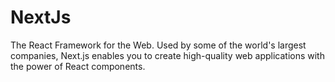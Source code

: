 # NextJs
The React Framework for the Web. Used by some of the world's largest companies, Next.js enables you to create high-quality web applications with the power of React components.
